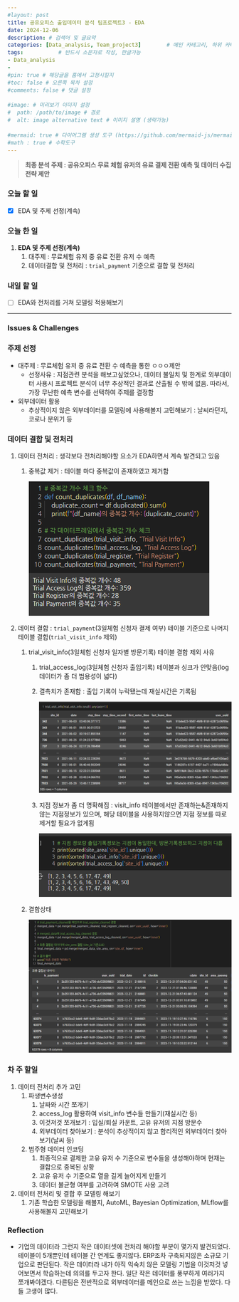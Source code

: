 ```yaml
---
#layout: post
title: 공유오피스 출입데이터 분석 팀프로젝트3 - EDA
date: 2024-12-06
description: # 검색어 및 글요약
categories: [Data_analysis, Team_project3]        # 메인 카테고리, 하위 카테고리(생략가능)
tags:           # 반드시 소문자로 작성, 한글가능
- Data_analysis
- 
#pin: true # 해당글을 홈에서 고정시킬지
#toc: false # 오른쪽 목차 설정
#comments: false # 댓글 설정

#image: # 미리보기 이미지 설정
#  path: /path/to/image # 경로
#  alt: image alternative text # 이미지 설명 (생략가능)

#mermaid: true # 다이어그램 생성 도구 (https://github.com/mermaid-js/mermaid)
#math : true # 수학도구
---
```


> **최종 분석 주제 : 공유오피스 무료 체험 유저의 유료 결제 전환 예측 및 데이터 수집 전략 제안**

### 오늘 할 일

- [x]  EDA 및 주제 선정(계속)

### 오늘 한 일

1. **EDA 및 주제 선정(계속)** 
    1. 대주제 : 무료체험 유저 중 유료 전환 유저 수 예측
    2. 데이터결합 및 전처리 : `trial_payment` 기준으로 결합 및 전처리

### 내일 할 일

- [ ]  EDA와 전처리를 거쳐 모델링 적용해보기

---

### Issues & Challenges

### 주제 선정

- 대주제 : 무료체험 유저 중 유료 전환 수 예측을 통한 ㅇㅇㅇ제안
    - 선정사유 : 지점관련 분석을 해보고싶었으나, 데이터 불일치 및 한계로 외부데이터 사용시 프로젝트 분석이 너무 추상적인 결과로 산출될 수 밖에 없음. 따라서, 가장 무난한 예측 변수를 선택하여 주제를 결정함
- 외부데이터 활용
    - 추상적이지 않은 외부데이터를 모델링에 사용해볼지 고민해보기 : 날씨라던지, 코로나 분위기 등

### 데이터 결합 및 전처리

1. 데이터 전처리 : 생각보다 전처리해야할 요소가 EDA하면서 계속 발견되고 있음
    1. 중복값 제거 : 테이블 마다 중복값이 존재하였고 제거함
        
        ![image.png](/assets/img/team_project3/3-3/1.png)
        
2. 데이터 결합 : `trial_payment`(3일체험 신청자 결제 여부) 테이블 기준으로 나머지 테이블 결합(`trial_visit_info` 제외)
    1. trial_visit_info(3일체험 신청자 일자별 방문기록) 테이블 결합 제외 사유
        1. trial_access_log(3일체험 신청자 출입기록) 테이블과 싱크가 안맞음(log데이터가 좀 더 범용성이 넓다)
        2. 결측치가 존재함 : 출입 기록이 누락됐는데 재실시간은 기록됨
            
            ![image.png](/assets/img/team_project3/3-3/2.png)
            
        3. 지점 정보가 좀 더 명확해짐 : visit_info 테이블에서만 존재하는&존재하지않는 지점정보가 있으며, 해당 테이블을 사용하지않으면 지점 정보를 따로 제거할 필요가 없게됨
            
            ![image.png](/assets/img/team_project3/3-3/3.png)
            
    2. 결합상태
        
        ![image.png](/assets/img/team_project3/3-3/4.png)
        

### 차 주 할일

1. 데이터 전처리 추가 고민 
    1. 파생변수생성
        1. 날짜와 시간 쪼개기
        2. access_log 활용하여 visit_info 변수들 만들기(재실시간 등)
        3. 이것저것 쪼개보기 : 입실/퇴실 카운트, 고유 유저의 지점 방문수
        4. 외부데이터 찾아보기 : 분석이 추상적이지 않고 합리적인 외부데이터 찾아보기(날씨 등) 
    2. 범주형 데이터 인코딩
        1. 최종적으로 결제한 고유 유저 수 기준으로 변수들을 생성해야하며 현재는 결합으로 중복된 상황
        2. 고유 유저 수 기준으로 열을 길게 늘어지게 만들기
        3. 데이터 불균형 여부를 고려하여 SMOTE 사용 고려
2. 데이터 전처리 및 결합 후 모델링 해보기
    1. 기존 학습한 모델링을 해볼지, AutoML, Bayesian Optimization, MLflow를 사용해볼지 고민해보기

### Reflection

- 기업의 데이터라 그런지 작은 데이터셋에 전처리 해야할 부분이 몇가지 발견되었다. 테이블이 5개뿐인데 테이블 간 연계도 좋지않다. ERP조차 구축되지않은 소규모 기업으로 판단된다. 작은 데이터라 내가 아직 익숙치 않은 모델링 기법을 이것저것 넣어보면서 학습하는데 의의를 두고자 한다. 일단 작은 데이터를 풍부하게 여러가지 쪼개봐야겠다. 다른팀은 전반적으로 외부데이터를 메인으로 쓰는 느낌을 받았다. 다들 고생이 많다.